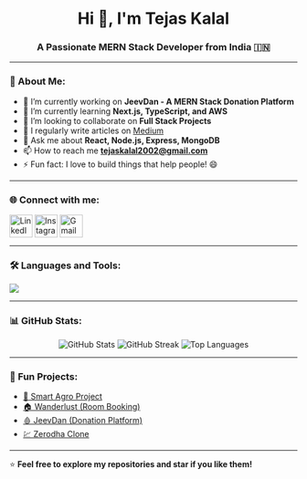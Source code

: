 <!-- Profile Header -->
<h1 align="center">Hi 👋, I'm Tejas Kalal</h1>
<h3 align="center">A Passionate MERN Stack Developer from India 🇮🇳</h3>

---

### 🚀 About Me:
- 🔭 I’m currently working on **JeevDan - A MERN Stack Donation Platform**
- 🌱 I’m currently learning **Next.js, TypeScript, and AWS**
- 👯 I’m looking to collaborate on **Full Stack Projects**
- 📝 I regularly write articles on [Medium](https://medium.com/@Tejaskalal)
- 💬 Ask me about **React, Node.js, Express, MongoDB**
- 📫 How to reach me **tejaskalal2002@gmail.com**
- ⚡ Fun fact: I love to build things that help people! 😄

---

### 🌐 Connect with me:
<p align="left">
<a href="https://linkedin.com/in/tejaskalal" target="blank"><img align="center" src="https://skillicons.dev/icons?i=linkedin" alt="LinkedIn" height="40"/></a>
<a href="https://instagram.com/_programmmertejas_" target="blank"><img align="center" src="https://skillicons.dev/icons?i=instagram" alt="Instagram" height="40"/></a>
<a href="mailto:tejaskalal2002@gmail.com" target="blank"><img align="center" src="https://skillicons.dev/icons?i=gmail" alt="Gmail" height="40"/></a>
</p>

---

### 🛠️ Languages and Tools:
<p align="left">
<img src="https://skillicons.dev/icons?i=html,css,js,react,nodejs,express,mongodb,git,github,vscode,python,c,cpp" />
</p>

---

### 📊 GitHub Stats:
<p align="center">
<img src="https://github-readme-stats.vercel.app/api?username=tejaskalal&show_icons=true&theme=tokyonight" alt="GitHub Stats" />
<img src="https://github-readme-streak-stats.herokuapp.com/?user=tejaskalal&theme=tokyonight" alt="GitHub Streak" />
<img src="https://github-readme-stats.vercel.app/api/top-langs/?username=tejaskalal&layout=compact&theme=tokyonight" alt="Top Languages" />
</p>

---

### 🧠 Fun Projects:
- [🌿 Smart Agro Project](https://github.com/tejaskalal/SmartAgro)
- [🏠 Wanderlust (Room Booking)](https://github.com/tejaskalal/Wanderlust)
- [🩸 JeevDan (Donation Platform)](https://github.com/tejaskalal/JeevDan)
- [💹 Zerodha Clone](https://github.com/tejaskalal/Zerodha-Clone)

---

⭐ **Feel free to explore my repositories and star if you like them!**
